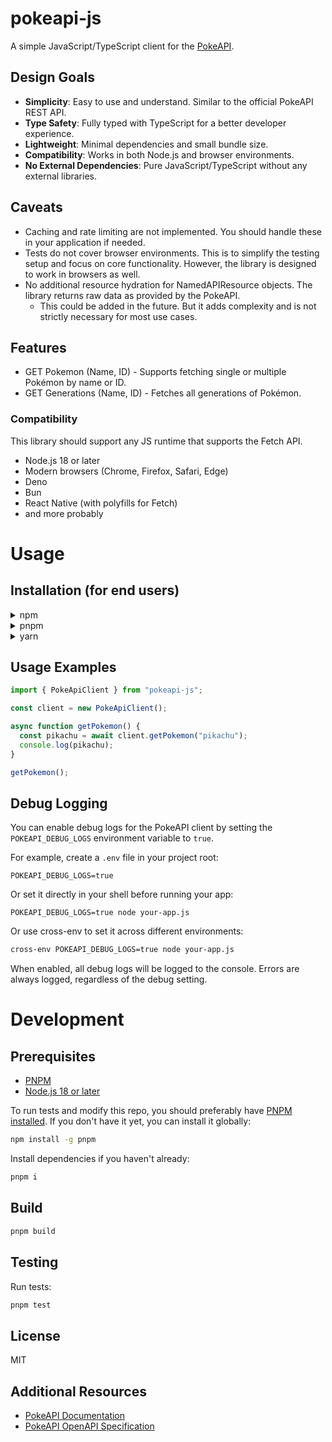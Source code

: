 # pokeapi-js

A simple JavaScript/TypeScript client for the [PokeAPI](https://pokeapi.co/).

## Design Goals

- **Simplicity**: Easy to use and understand. Similar to the official PokeAPI REST API.
- **Type Safety**: Fully typed with TypeScript for a better developer experience.
- **Lightweight**: Minimal dependencies and small bundle size.
- **Compatibility**: Works in both Node.js and browser environments.
- **No External Dependencies**: Pure JavaScript/TypeScript without any external libraries.

## Caveats

- Caching and rate limiting are not implemented. You should handle these in your application if needed.
- Tests do not cover browser environments. This is to simplify the testing setup and focus on core functionality.
  However, the library is designed to work in browsers as well.
- No additional resource hydration for NamedAPIResource objects. The library returns raw data as provided by the
  PokeAPI.
    - This could be added in the future. But it adds complexity and is not strictly necessary for most use cases.

## Features

- GET Pokemon (Name, ID) - Supports fetching single or multiple Pokémon by name or ID.
- GET Generations (Name, ID) - Fetches all generations of Pokémon.

### Compatibility

This library should support any JS runtime that supports the Fetch API.

- Node.js 18 or later
- Modern browsers (Chrome, Firefox, Safari, Edge)
- Deno
- Bun
- React Native (with polyfills for Fetch)
- and more probably

# Usage

## Installation (for end users)

<details>
  <summary>npm</summary>

```sh
npm install @navidk0/pokeapi-js
```

</details>

<details>
  <summary>pnpm</summary>

```sh
pnpm add @navidk0/pokeapi-js
```

</details>

<details>
  <summary>yarn</summary>

```sh
yarn add @navidk0/pokeapi-js
```

</details>

## Usage Examples

```typescript
import { PokeApiClient } from "pokeapi-js";

const client = new PokeApiClient();

async function getPokemon() {
  const pikachu = await client.getPokemon("pikachu");
  console.log(pikachu);
}

getPokemon();
```

## Debug Logging

You can enable debug logs for the PokeAPI client by setting the `POKEAPI_DEBUG_LOGS` environment variable to `true`.

For example, create a `.env` file in your project root:

```
POKEAPI_DEBUG_LOGS=true
```

Or set it directly in your shell before running your app:

```
POKEAPI_DEBUG_LOGS=true node your-app.js
```

Or use cross-env to set it across different environments:

```sh
cross-env POKEAPI_DEBUG_LOGS=true node your-app.js
```

When enabled, all debug logs will be logged to the console.
Errors are always logged, regardless of the debug setting.

# Development

## Prerequisites

- [PNPM](https://pnpm.io/)
- [Node.js 18 or later](https://nodejs.org/)

To run tests and modify this repo, you should preferably have [PNPM installed](https://pnpm.io/). If you
don't have it yet, you can install it globally:

```sh
npm install -g pnpm
```

Install dependencies if you haven't already:

```sh
pnpm i
```

## Build

```sh
pnpm build
```

## Testing

Run tests:

```sh
pnpm test
```

## License

MIT

## Additional Resources

- [PokeAPI Documentation](https://pokeapi.co/docs/v2)
- [PokeAPI OpenAPI Specification](https://github.com/PokeAPI/pokeapi/blob/master/openapi.yml)
